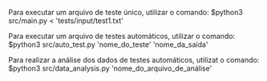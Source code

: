 Para executar um arquivo de teste único, utilizar o comando:
$python3 src/main.py < 'tests/input/test1.txt'

Para executar um arquivo de testes automáticos, utilizar o comando:
$python3 src/auto_test.py 'nome_do_teste' 'nome_da_saída'

Para realizar a análise dos dados de testes automáticos, utilizat o comando:
$python3 src/data_analysis.py 'nome_do_arquivo_de_análise'